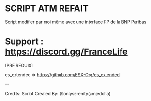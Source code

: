 # SCRIPT ATM REFAIT

Script modifier par moi même avec une interface RP de la BNP Paribas

# Support : https://discord.gg/FranceLife


[PRE REQUIS]

es_extended => https://github.com/ESX-Org/es_extended

--

Credits: Script Created By: @onlyserenity(amjedcha)


